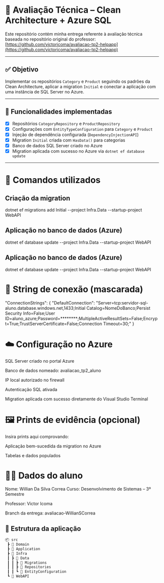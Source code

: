 # 📘 Avaliação Técnica – Clean Architecture + Azure SQL

Este repositório contém minha entrega referente à avaliação técnica baseada no repositório original do professor:  
[https://github.com/victoricoma/avaliacao-tp2-helpapp](https://github.com/victoricoma/avaliacao-tp2-helpapp)

---

## ✅ Objetivo

Implementar os repositórios `Category` e `Product` seguindo os padrões da Clean Architecture, aplicar a migration `Initial` e conectar a aplicação com uma instância de SQL Server no Azure.

---

## 🚀 Funcionalidades implementadas

- [x] Repositórios `CategoryRepository` e `ProductRepository`
- [x] Configurações com `EntityTypeConfiguration` para `Category` e `Product`
- [x] Injeção de dependência configurada (`DependencyInjectionAPI`)
- [x] Migration `Initial` criada com `HasData()` para categorias
- [x] Banco de dados SQL Server criado no Azure
- [x] Migration aplicada com sucesso no Azure via `dotnet ef database update`

---
# 🔧 Comandos utilizados
## Criação da migration
dotnet ef migrations add Initial --project Infra.Data --startup-project WebAPI

## Aplicação no banco de dados (Azure)
dotnet ef database update --project Infra.Data --startup-project WebAPI


## Aplicação no banco de dados (Azure)
dotnet ef database update --project Infra.Data --startup-project WebAPI

# 🔗 String de conexão (mascarada)

"ConnectionStrings": {
  "DefaultConnection": "Server=tcp:servidor-sql-aluno.database.windows.net,1433;Initial Catalog=NomeDoBanco;Persist Security Info=False;User ID=aluno_azure;Password=********;MultipleActiveResultSets=False;Encrypt=True;TrustServerCertificate=False;Connection Timeout=30;"
}

# ☁️ Configuração no Azure
SQL Server criado no portal Azure

Banco de dados nomeado: avaliacao_tp2_aluno

IP local autorizado no firewall

Autenticação SQL ativada

Migration aplicada com sucesso diretamente do Visual Studio Terminal

# 🖼️ Prints de evidência (opcional)
Insira prints aqui comprovando:

Aplicação bem-sucedida da migration no Azure

Tabelas e dados populados

# 👨‍💻 Dados do aluno
Nome: Willian Da Silva Correa
Curso: Desenvolvimento de Sistemas – 3º Semestre

Professor: Victor Icoma

Branch da entrega: avaliacao-WillianSCorrea

## 🧱 Estrutura da aplicação

```bash
📦 src
 ┣ 📂 Domain
 ┣ 📂 Application
 ┣ 📂 Infra
 ┃ ┣ 📂 Data
 ┃ ┃ ┣ 📂 Migrations
 ┃ ┃ ┣ 📂 Repositories
 ┃ ┃ ┗ 📂 EntityConfiguration
 ┗ 📂 WebAPI

